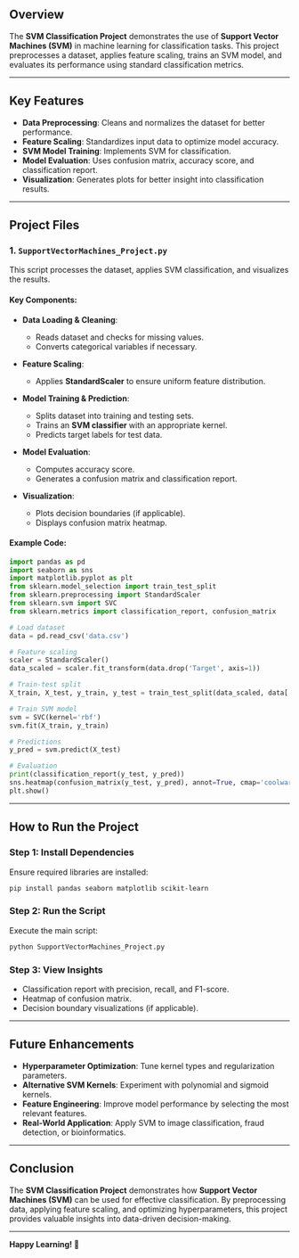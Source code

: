## Overview

The **SVM Classification Project** demonstrates the use of **Support Vector Machines (SVM)** in machine learning for classification tasks. This project preprocesses a dataset, applies feature scaling, trains an SVM model, and evaluates its performance using standard classification metrics.

---

## Key Features

- **Data Preprocessing**: Cleans and normalizes the dataset for better performance.
- **Feature Scaling**: Standardizes input data to optimize model accuracy.
- **SVM Model Training**: Implements SVM for classification.
- **Model Evaluation**: Uses confusion matrix, accuracy score, and classification report.
- **Visualization**: Generates plots for better insight into classification results.

---

## Project Files

### 1. `SupportVectorMachines_Project.py`
This script processes the dataset, applies SVM classification, and visualizes the results.

#### Key Components:

- **Data Loading & Cleaning**:
  - Reads dataset and checks for missing values.
  - Converts categorical variables if necessary.

- **Feature Scaling**:
  - Applies **StandardScaler** to ensure uniform feature distribution.

- **Model Training & Prediction**:
  - Splits dataset into training and testing sets.
  - Trains an **SVM classifier** with an appropriate kernel.
  - Predicts target labels for test data.

- **Model Evaluation**:
  - Computes accuracy score.
  - Generates a confusion matrix and classification report.

- **Visualization**:
  - Plots decision boundaries (if applicable).
  - Displays confusion matrix heatmap.

#### Example Code:
```python
import pandas as pd
import seaborn as sns
import matplotlib.pyplot as plt
from sklearn.model_selection import train_test_split
from sklearn.preprocessing import StandardScaler
from sklearn.svm import SVC
from sklearn.metrics import classification_report, confusion_matrix

# Load dataset
data = pd.read_csv('data.csv')

# Feature scaling
scaler = StandardScaler()
data_scaled = scaler.fit_transform(data.drop('Target', axis=1))

# Train-test split
X_train, X_test, y_train, y_test = train_test_split(data_scaled, data['Target'], test_size=0.3, random_state=42)

# Train SVM model
svm = SVC(kernel='rbf')
svm.fit(X_train, y_train)

# Predictions
y_pred = svm.predict(X_test)

# Evaluation
print(classification_report(y_test, y_pred))
sns.heatmap(confusion_matrix(y_test, y_pred), annot=True, cmap='coolwarm')
plt.show()
```

---

## How to Run the Project

### Step 1: Install Dependencies
Ensure required libraries are installed:
```bash
pip install pandas seaborn matplotlib scikit-learn
```

### Step 2: Run the Script
Execute the main script:
```bash
python SupportVectorMachines_Project.py
```

### Step 3: View Insights
- Classification report with precision, recall, and F1-score.
- Heatmap of confusion matrix.
- Decision boundary visualizations (if applicable).

---

## Future Enhancements

- **Hyperparameter Optimization**: Tune kernel types and regularization parameters.
- **Alternative SVM Kernels**: Experiment with polynomial and sigmoid kernels.
- **Feature Engineering**: Improve model performance by selecting the most relevant features.
- **Real-World Application**: Apply SVM to image classification, fraud detection, or bioinformatics.

---

## Conclusion

The **SVM Classification Project** demonstrates how **Support Vector Machines (SVM)** can be used for effective classification. By preprocessing data, applying feature scaling, and optimizing hyperparameters, this project provides valuable insights into data-driven decision-making.

---

**Happy Learning! 🚀**

